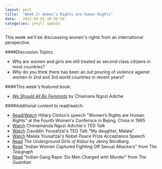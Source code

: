 ```yaml
---
layout: post
title:  "Week 2: Women’s Rights are Human Rights"
date:   2015-03-02 10:56:58
categories: jekyll update
---
```

This week we'll be discusssing women's rights from an international perspective. 

####Discussion Topics

* Why are women and girls are still treated as second class citizens in most countries?
* Why do you think there has been an out pouring of violence against women in 2nd and 3rd world countries in recent years?

####This week's featured book:

* [*We Should All Be Feminists*](http://www.amazon.com/We-Should-All-Be-Feminists/dp/110191176X/ref=sr_1_4?ie=UTF8&qid=1421605848&sr=8-4&keywords=chimamanda+ngozi+adichie) 
 by Chiamana Ngozi Adiche
 
####Additional content to read/watch: 

* [Read/Watch](http://www.americanrhetoric.com/speeches/hillaryclintonbeijingspeech.htm) Hillary Clinton’s speech "Women’s Rights are Human Rights" at the Fourth Women's Confernce in Bejing, China in 1995 
*  [Watch](http://tedxtalks.ted.com/video/We-should-all-be-feminists-Chim) Chimamanda Ngozi Adichie's TED Talk
* [Watch](http://www.ted.com/talks/ziauddin_yousafzai_my_daughter_malala?language=en) Ziauddin Yousafzai's TED Talk "My daughter, Malala"
* [Watch](https://www.youtube.com/watch?v=8hx0ajieM3M) Malala Yousafzai's Nobel Peace Prize Acceptance Speech
* [Read](http://www.amazon.com/The-Underground-Girls-Kabul-Afghanistan/dp/0307952495) *The Underground Girls of Kabul* by Jenny Nordberg
* [Read](http://www.telegraph.co.uk/news/worldnews/asia/india/11264548/Indian-women-captured-fighting-off-sexual-attackers-on-bus.html) "Indian Women Captured Fighting Off Sexual Attackers" from *The Telegraph* 
* [Read](http://www.theguardian.com/world/2012/dec/29/india-gang-rape-six-men-charged-murder) "Indian Gang Rape: Six Men Charged with Murder" from *The Guardian*
